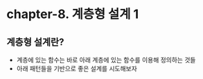 # chapter-8. 계층형 설계 1

## 계층형 설계란?

- 계층에 있는 함수는 바로 아래 계층에 있는 함수를 이용해 정의하는 것들
- 아래 패턴들을 기반으로 좋은 설계를 시도해보자
